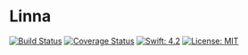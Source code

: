 # Linna

[![Build Status](https://travis-ci.org/Scior/Linna.svg?branch=master)](https://travis-ci.org/Scior/Linna)
[![Coverage Status](https://coveralls.io/repos/github/Scior/Linna/badge.svg)](https://coveralls.io/github/Scior/Linna)
[![Swift: 4.2](https://img.shields.io/badge/Swift-4.2-green.svg)](https://swift.org/)
[![License: MIT](https://img.shields.io/badge/License-MIT-yellow.svg)](https://opensource.org/licenses/MIT)
